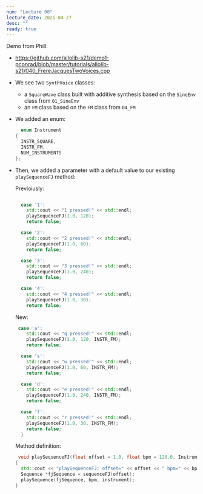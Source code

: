 ```yaml
---
num: "Lecture 08"
lecture_date: 2021-04-27
desc: ""
ready: true
---
```



Demo from Phill: 

* <https://github.com/allolib-s21/demo1-pconrad/blob/master/tutorials/allolib-s21/040_FrereJacquesTwoVoices.cpp>
* We see two `SynthVoice` classes:
  - a `SquareWave` class built with additive synthesis based on the `SineEnv` class from `01_SineEnv`
  - an `FM` class based on the `FM` class from `04_FM`
* We added an enum:
  ```cpp
    enum Instrument
  {
    INSTR_SQUARE,
    INSTR_FM,
    NUM_INSTRUMENTS
  };
  ```
* Then, we added a parameter with a default value to our existing `playSequenceFJ` method:

  Previoiusly:
  ```cpp
  
    case '1':
      std::cout << "1 pressed!" << std::endl;
      playSequenceFJ(1.0, 120);
      return false;

    case '2':
      std::cout << "2 pressed!" << std::endl;
      playSequenceFJ(1.0, 60);
      return false;

    case '3':
      std::cout << "3 pressed!" << std::endl;
      playSequenceFJ(1.0, 240);
      return false;

    case '4':
      std::cout << "4 pressed!" << std::endl;
      playSequenceFJ(1.0, 30);
      return false;
  ```
  
  New:

  ```cpp
   case 'a':
      std::cout << "q pressed!" << std::endl;
      playSequenceFJ(1.0, 120, INSTR_FM);
      return false;

    case 's':
      std::cout << "w pressed!" << std::endl;
      playSequenceFJ(1.0, 60, INSTR_FM);
      return false;

    case 'd':
      std::cout << "e pressed!" << std::endl;
      playSequenceFJ(1.0, 240, INSTR_FM);
      return false;

    case 'f':
      std::cout << "r pressed!" << std::endl;
      playSequenceFJ(1.0, 30, INSTR_FM);
      return false;
    }
  ```
  
  Method definition:
  
  ```cpp
   void playSequenceFJ(float offset = 1.0, float bpm = 120.0, Instrument instrument = INSTR_SQUARE)
  {
    std::cout << "playSequenceFJ: offset=" << offset << " bpm=" << bpm << std::endl;
    Sequence *fjSequence = sequenceFJ(offset);
    playSequence(fjSequence, bpm, instrument);
  }
  ```
